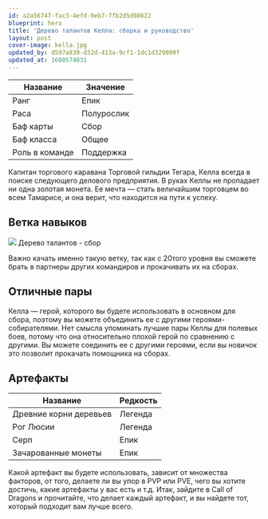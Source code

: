 ```yaml
---
id: a2a56747-fac3-4efd-9eb7-7fb2d5d98622
blueprint: hero
title: 'Дерево талантов Келла: сборка и руководство'
layout: post
cover-image: kella.jpg
updated_by: d597a839-d32d-413a-9cf1-1dc1d329099f
updated_at: 1680574031
---
```

Название  | Значение
------------- | -------------
Ранг  | Епик
Раса  | Полурослик
Баф карты  | Сбор
Баф класса | Общее
Роль в команде | Поддержка

Капитан торгового каравана Торговой гильдии Тегара, Келла всегда в поиске следующего делового предприятия. В руках Келлы не пропадает ни одна золотая монета. Ее мечта — стать величайшим торговцем во всем Тамарисе, и она верит, что находится на пути к успеху.

## Ветка навыков

![](https://callofdragonsguides.com/wp-content/uploads/2022/08/Kella-Gathering-Talent-Tree-1-1008x630.jpg)
Дерево талантов - сбор

Важно качать именно такую ветку, так как с 20того уровня вы сможете брать в партнеры других  командиров и прокачивать их на сборах.

## Отличные пары

Келла — герой, которого вы будете использовать в основном для сбора, поэтому вы можете объединить ее с другими героями-собирателями. Нет смысла упоминать лучшие пары Келлы для полевых боев, потому что она относительно плохой герой по сравнению с другими. Вы можете соединить ее с другими героями, если вы новичок это позволит прокачать помощника на сборах.

## Артефакты

Название  | Редкость
------------- | -------------
Древние корни деревьев  | Легенда
Рог Люсии  | Легенда
Серп  | Епик
Зачарованные монеты | Епик

Какой артефакт вы будете использовать, зависит от множества факторов, от того, делаете ли вы упор в PVP или PVE, чего вы хотите достичь, какие артефакты у вас есть и т.д. Итак, зайдите в Call of Dragons и прочитайте, что делает каждый артефакт, и вы найдете тот, который подходит вам лучше всего.